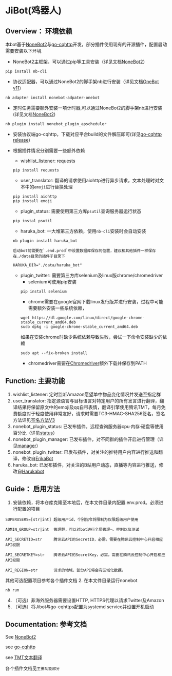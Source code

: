 # JiBot(鸡器人)

## Overview： 环境依赖
本bot基于[NoneBot2](https://github.com/nonebot/nonebot2)与[go-cqhttp](https://github.com/Mrs4s/go-cqhttp)开发，部分插件使用现有的开源插件，配置启动需要安装以下环境
   * NoneBot2主框架，可以通过pip等工具安装（详见文档[NoneBot2](https://v2.nonebot.dev/docs/start/installation)）
   ```
   pip install nb-cli
   ```
   * 协议适配器，可以通过NoneBot2的脚手架nb进行安装（详见文档[OneBot v11](https://adapter-onebot.netlify.app/docs/guide/installation)）
   ```
   nb adapter install nonebot-adpater-onebot
   ```
   * 定时任务需要额外安装一项计时器,可以通过NoneBot2的脚手架nb进行安装(详见文档[NoneBot2](https://v2.nonebot.dev/docs/advanced/scheduler))
   ```
   nb plugin install nonebot_plugin_apscheduler
   ```
   * 安装协议端go-cqhttp，下载对应平台build的文件解压即可(详见[go-cqhttp release](https://github.com/Mrs4s/go-cqhttp/releases))
   
   * 根据插件情况分别需要一些额外依赖

      * wishlist_listener: requests
      ```
      pip install requests
      ```
      * user_translator: 翻译的请求使用aiohttp进行异步请求，文本处理时对文本中的`emoji`进行替换处理
      ```
      pip install aiohttp
      pip install emoji
      ```
      * plugin_status: 需要使用第三方库`psutil`查询服务器运行状态
      ```
      pip instal psutil
      ```
      * haruka_bot: 一大堆第三方依赖，使用`nb-cli`安装时会自动安装
      ```
      nb plugin install haruka_bot
      ```
         启动bot前需要在`.end.prod`中设置数据库保存的位置，建议和其他插件一样保存在./data目录的插件子目录下
      ```
      HARUKA_DIR="./data/haruka_bot"
      ```
      * plugin_twitter: 需要第三方库selenium及linux版chrome/chromedriver
         * selenium可使用pip安装 
         ```
         pip install selenium
         ```
         * chrome需要在google官网下载linux发行版并进行安装，过程中可能需要额外安装一些系统依赖，
         ```
         wget https://dl.google.com/linux/direct/google-chrome-stable_current_amd64.deb
         sudo dpkg -i google-chrome-stable_current_amd64.deb
         ```
         如果在安装chrome时缺少系统依赖导致失败，尝试一下命令安装缺少的依赖
         ```
         sudo apt --fix-broken install
         ```
         * chromedriver需要在[Chromedriver](https://chromedriver.storage.googleapis.com/index.html)额外下载并保存到PATH
## Function: 主要功能
1. wishlist_listener: 定时监听Amazon愿望单中物品变化情况并发送至指定群
2. user_translator: 指定源语言与目标语言对特定用户的所有发言进行翻译，翻译结果将保留原文中的emoji及qq自带表情，翻译引擎使用腾讯TMT，每月免费额度对于轻度使用非常友好，请求时需要TC3-HMAC-SHA256签名，签名方法详见[签名方法V3](https://cloud.tencent.com/document/product/551/30636)
3. nonebot_plugin_status: 已发布插件，远程查询服务器cpu·内存·硬盘等使用百分比（详见[status](https://github.com/cscs181/QQ-GitHub-Bot/tree/master/src/plugins/nonebot_plugin_status)）
4. nonebot_plugin_manager: 已发布插件，对不同群的插件开启进行管理（详见[manager](https://github.com/nonepkg/nonebot-plugin-manager)）
5. nonebot_plugin_twitter: 已发布插件，对关注的推特用户内容进行推送和翻译，修改自[ErikaBot](https://github.com/SlieFamily/ErikaBot)
6. haruka_bot: 已发布插件，对关注的B站用户动态，直播等内容进行推送，修改自[Harukabot](https://github.com/SK-415/HarukaBot)
## Guide： 启用方法
1. 安装依赖，将本仓库克隆至本地后，在本文件目录内配置.env.prod。必须进行配置的项目
```
SUPERUSERS=[str|int] 超级用户id，个别指令将限制为仅限超级用户使用

ADMIN_GROUP=str|int  管理群，可以对bot进行全局管理—、控制以及测试

API_SECRETID=str     腾讯云API的SecretID，必需。需要在腾讯云控制中心开启相应API权限

API_SECRETKEY=str    腾讯云API的SecretKey，必需。需要在腾讯云控制中心开启相应API权限

API_REGION=str       请求的地域，部分API将会有区域化数据。
```
其他可选配置项目参考各个插件文档
2. 在本文件目录运行nonebot
```
nb run
```
4. （可选）非海外服务器需要设置HTTP, HTTPS代理以请求Twitter及Amazon
4. （可选）将Jibot与go-cqhttps配置为systemd service并设置开机启动

## Documentation: 参考文档
See [NoneBot2](https://v2.nonebot.dev/)

see [go-cqhttp](https://docs.go-cqhttp.org/)

see [TMT文本翻译](https://cloud.tencent.com/document/api/551/15619)

各个插件文档见`主要功能部分`